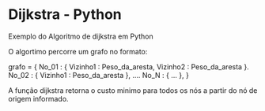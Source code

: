 # Dijkstra - Python
Exemplo do Algoritmo de dijkstra em Python

O algortimo percorre um grafo no formato:

 grafo = { No_01 : { Vizinho1 : Peso_da_aresta, Vizinho2 : Peso_da_aresta }.
           No_02 : { Vizinho1 : Peso_da_aresta },
           ....
           No_N :  { ... },
           }
           
A função dijkstra retorna o custo minimo para todos os nós a partir do nó de origem informado.
